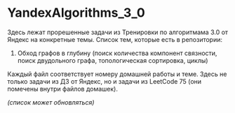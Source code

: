 # YandexAlgorithms_3_0
Здесь лежат прорешенные задачи из Тренировки по алгоритмама 3.0 от Яндекс на конкретные темы. Список тем, которые есть в репозитории:
1) Обход графов в глубину (поиск количества компонент связности, поиск двудольного графа, топологическая сортировка, циклы)

Каждый файл соответствует номеру домашней работы и теме. Здесь не только задачи из ДЗ от Яндекс, но и задачи из LeetCode 75 (они помечены внутри файлов домашек).

*(список может обновляться)*

